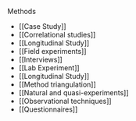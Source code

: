 
Methods
- [[Case Study]]
- [[Correlational studies]]
- [[Longitudinal Study]]
- [[Field experiments]]
- [[Interviews]]
- [[Lab Experiment]]
- [[Longitudinal Study]]
- [[Method triangulation]]
- [[Natural and quasi-experiments]]
- [[Observational techniques]]
- [[Questionnaires]]



